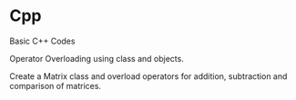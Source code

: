 # Cpp
Basic C++ Codes 

Operator Overloading using class and objects.

Create a Matrix class and overload operators for addition, subtraction and comparison of matrices. 
